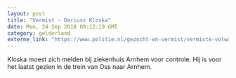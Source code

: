 ```yaml
---
layout: post
title: "Vermist - Dariusz Kloska"
date: Mon, 24 Sep 2018 09:12:19 GMT
category: gelderland
externe_link: "https://www.politie.nl/gezocht-en-vermist/vermiste-volwassenen/2018/juni/dariusz-kloska.html"
---
```


Kloska moest zich melden bij ziekenhuis Arnhem voor controle. Hij is voor het laatst gezien in de trein van Oss naar Arnhem.
